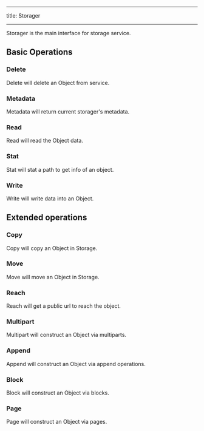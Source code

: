 - - -
title: Storager
- - -

Storager is the main interface for storage service.

## Basic Operations

### Delete

Delete will delete an Object from service.

### Metadata

Metadata will return current storager's metadata.


### Read

Read will read the Object data.


### Stat

Stat will stat a path to get info of an object.

### Write

Write will write data into an Object.

## Extended operations

### Copy

Copy will copy an Object in Storage.

### Move

Move will move an Object in Storage.

### Reach

Reach will get a public url to reach the object.

### Multipart

Multipart will construct an Object via multiparts.

### Append

Append will construct an Object via append operations.

### Block

Block will construct an Object via blocks.

### Page

Page will construct an Object via pages.
